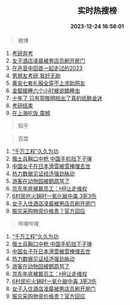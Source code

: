<div align="center"><h2>实时热搜榜</h2><h4>2023-12-24 16:58:01</h4></div>

> 微博  

1. [考研弃考](https://s.weibo.com/weibo?q=%E8%80%83%E7%A0%94%E5%BC%83%E8%80%83&t=31&band_rank=1&Refer=top)<br />
2. [女子酒店凌晨被男店员刷开房门](https://s.weibo.com/weibo?q=%23%E5%A5%B3%E5%AD%90%E9%85%92%E5%BA%97%E5%87%8C%E6%99%A8%E8%A2%AB%E7%94%B7%E5%BA%97%E5%91%98%E5%88%B7%E5%BC%80%E6%88%BF%E9%97%A8%23&t=31&band_rank=2&Refer=top)<br />
3. [在声音中回首一起走过的2023](https://s.weibo.com/weibo?q=%23%E5%9C%A8%E5%A3%B0%E9%9F%B3%E4%B8%AD%E5%9B%9E%E9%A6%96%E4%B8%80%E8%B5%B7%E8%B5%B0%E8%BF%87%E7%9A%842023%23&t=31&band_rank=3&Refer=top)<br />
4. [男朋友考研 我好无助](https://s.weibo.com/weibo?q=%E7%94%B7%E6%9C%8B%E5%8F%8B%E8%80%83%E7%A0%94%20%E6%88%91%E5%A5%BD%E6%97%A0%E5%8A%A9&t=31&band_rank=4&Refer=top)<br />
5. [黄奕七套礼服全穿不上求助网友](https://s.weibo.com/weibo?q=%23%E9%BB%84%E5%A5%95%E4%B8%83%E5%A5%97%E7%A4%BC%E6%9C%8D%E5%85%A8%E7%A9%BF%E4%B8%8D%E4%B8%8A%E6%B1%82%E5%8A%A9%E7%BD%91%E5%8F%8B%23&t=31&band_rank=5&Refer=top)<br />
6. [金智媛睡六个小时被说瞌睡虫](https://s.weibo.com/weibo?q=%23%E9%87%91%E6%99%BA%E5%AA%9B%E7%9D%A1%E5%85%AD%E4%B8%AA%E5%B0%8F%E6%97%B6%E8%A2%AB%E8%AF%B4%E7%9E%8C%E7%9D%A1%E8%99%AB%23&t=31&band_rank=6&Refer=top)<br />
7. [十年了 只有郭敬明拍出了真的纸醉金迷](https://s.weibo.com/weibo?q=%E5%8D%81%E5%B9%B4%E4%BA%86%20%E5%8F%AA%E6%9C%89%E9%83%AD%E6%95%AC%E6%98%8E%E6%8B%8D%E5%87%BA%E4%BA%86%E7%9C%9F%E7%9A%84%E7%BA%B8%E9%86%89%E9%87%91%E8%BF%B7&t=31&band_rank=7&Refer=top)<br />
8. [考研结束](https://s.weibo.com/weibo?q=%E8%80%83%E7%A0%94%E7%BB%93%E6%9D%9F&t=31&band_rank=8&Refer=top)<br />
9. [在上海吃饭 震撼](https://s.weibo.com/weibo?q=%E5%9C%A8%E4%B8%8A%E6%B5%B7%E5%90%83%E9%A5%AD%20%E9%9C%87%E6%92%BC&t=31&band_rank=9&Refer=top)<br />

> 知乎  


> 百度  

1. [“千万工程”久久为功](https://www.baidu.com/s?wd=%E2%80%9C%E5%8D%83%E4%B8%87%E5%B7%A5%E7%A8%8B%E2%80%9D%E4%B9%85%E4%B9%85%E4%B8%BA%E5%8A%9F&sa=fyb_news&rsv_dl=fyb_news)<br />
2. [俄士兵胸口中枪 中国手机挡下子弹](https://www.baidu.com/s?wd=%E4%BF%84%E5%A3%AB%E5%85%B5%E8%83%B8%E5%8F%A3%E4%B8%AD%E6%9E%AA+%E4%B8%AD%E5%9B%BD%E6%89%8B%E6%9C%BA%E6%8C%A1%E4%B8%8B%E5%AD%90%E5%BC%B9&sa=fyb_news&rsv_dl=fyb_news)<br />
3. [中国女子在日本滑雪被雪掩埋去世](https://www.baidu.com/s?wd=%E4%B8%AD%E5%9B%BD%E5%A5%B3%E5%AD%90%E5%9C%A8%E6%97%A5%E6%9C%AC%E6%BB%91%E9%9B%AA%E8%A2%AB%E9%9B%AA%E6%8E%A9%E5%9F%8B%E5%8E%BB%E4%B8%96&sa=fyb_news&rsv_dl=fyb_news)<br />
4. [热力数据见证经济强劲脉动](https://www.baidu.com/s?wd=%E7%83%AD%E5%8A%9B%E6%95%B0%E6%8D%AE%E8%A7%81%E8%AF%81%E7%BB%8F%E6%B5%8E%E5%BC%BA%E5%8A%B2%E8%84%89%E5%8A%A8&sa=fyb_news&rsv_dl=fyb_news)<br />
5. [游客在动物园被鹦鹉骂了](https://www.baidu.com/s?wd=%E6%B8%B8%E5%AE%A2%E5%9C%A8%E5%8A%A8%E7%89%A9%E5%9B%AD%E8%A2%AB%E9%B9%A6%E9%B9%89%E9%AA%82%E4%BA%86&sa=fyb_news&rsv_dl=fyb_news)<br />
6. [京东年底被裁员工：HR让走维权](https://www.baidu.com/s?wd=%E4%BA%AC%E4%B8%9C%E5%B9%B4%E5%BA%95%E8%A2%AB%E8%A3%81%E5%91%98%E5%B7%A5%EF%BC%9AHR%E8%AE%A9%E8%B5%B0%E7%BB%B4%E6%9D%83&sa=fyb_news&rsv_dl=fyb_news)<br />
7. [6村民吃火锅时一氧化碳中毒 3死3伤](https://www.baidu.com/s?wd=6%E6%9D%91%E6%B0%91%E5%90%83%E7%81%AB%E9%94%85%E6%97%B6%E4%B8%80%E6%B0%A7%E5%8C%96%E7%A2%B3%E4%B8%AD%E6%AF%92+3%E6%AD%BB3%E4%BC%A4&sa=fyb_news&rsv_dl=fyb_news)<br />
8. [女子入住酒店凌晨被男店员刷开房门](https://www.baidu.com/s?wd=%E5%A5%B3%E5%AD%90%E5%85%A5%E4%BD%8F%E9%85%92%E5%BA%97%E5%87%8C%E6%99%A8%E8%A2%AB%E7%94%B7%E5%BA%97%E5%91%98%E5%88%B7%E5%BC%80%E6%88%BF%E9%97%A8&sa=fyb_news&rsv_dl=fyb_news)<br />
9. [赈灾采购物资价格贵？官方回应](https://www.baidu.com/s?wd=%E8%B5%88%E7%81%BE%E9%87%87%E8%B4%AD%E7%89%A9%E8%B5%84%E4%BB%B7%E6%A0%BC%E8%B4%B5%EF%BC%9F%E5%AE%98%E6%96%B9%E5%9B%9E%E5%BA%94&sa=fyb_news&rsv_dl=fyb_news)<br />

> 哔哩哔哩  

1. [“千万工程”久久为功](https://www.baidu.com/s?wd=%E2%80%9C%E5%8D%83%E4%B8%87%E5%B7%A5%E7%A8%8B%E2%80%9D%E4%B9%85%E4%B9%85%E4%B8%BA%E5%8A%9F&sa=fyb_news&rsv_dl=fyb_news)<br />
2. [俄士兵胸口中枪 中国手机挡下子弹](https://www.baidu.com/s?wd=%E4%BF%84%E5%A3%AB%E5%85%B5%E8%83%B8%E5%8F%A3%E4%B8%AD%E6%9E%AA+%E4%B8%AD%E5%9B%BD%E6%89%8B%E6%9C%BA%E6%8C%A1%E4%B8%8B%E5%AD%90%E5%BC%B9&sa=fyb_news&rsv_dl=fyb_news)<br />
3. [中国女子在日本滑雪被雪掩埋去世](https://www.baidu.com/s?wd=%E4%B8%AD%E5%9B%BD%E5%A5%B3%E5%AD%90%E5%9C%A8%E6%97%A5%E6%9C%AC%E6%BB%91%E9%9B%AA%E8%A2%AB%E9%9B%AA%E6%8E%A9%E5%9F%8B%E5%8E%BB%E4%B8%96&sa=fyb_news&rsv_dl=fyb_news)<br />
4. [热力数据见证经济强劲脉动](https://www.baidu.com/s?wd=%E7%83%AD%E5%8A%9B%E6%95%B0%E6%8D%AE%E8%A7%81%E8%AF%81%E7%BB%8F%E6%B5%8E%E5%BC%BA%E5%8A%B2%E8%84%89%E5%8A%A8&sa=fyb_news&rsv_dl=fyb_news)<br />
5. [游客在动物园被鹦鹉骂了](https://www.baidu.com/s?wd=%E6%B8%B8%E5%AE%A2%E5%9C%A8%E5%8A%A8%E7%89%A9%E5%9B%AD%E8%A2%AB%E9%B9%A6%E9%B9%89%E9%AA%82%E4%BA%86&sa=fyb_news&rsv_dl=fyb_news)<br />
6. [京东年底被裁员工：HR让走维权](https://www.baidu.com/s?wd=%E4%BA%AC%E4%B8%9C%E5%B9%B4%E5%BA%95%E8%A2%AB%E8%A3%81%E5%91%98%E5%B7%A5%EF%BC%9AHR%E8%AE%A9%E8%B5%B0%E7%BB%B4%E6%9D%83&sa=fyb_news&rsv_dl=fyb_news)<br />
7. [6村民吃火锅时一氧化碳中毒 3死3伤](https://www.baidu.com/s?wd=6%E6%9D%91%E6%B0%91%E5%90%83%E7%81%AB%E9%94%85%E6%97%B6%E4%B8%80%E6%B0%A7%E5%8C%96%E7%A2%B3%E4%B8%AD%E6%AF%92+3%E6%AD%BB3%E4%BC%A4&sa=fyb_news&rsv_dl=fyb_news)<br />
8. [女子入住酒店凌晨被男店员刷开房门](https://www.baidu.com/s?wd=%E5%A5%B3%E5%AD%90%E5%85%A5%E4%BD%8F%E9%85%92%E5%BA%97%E5%87%8C%E6%99%A8%E8%A2%AB%E7%94%B7%E5%BA%97%E5%91%98%E5%88%B7%E5%BC%80%E6%88%BF%E9%97%A8&sa=fyb_news&rsv_dl=fyb_news)<br />
9. [赈灾采购物资价格贵？官方回应](https://www.baidu.com/s?wd=%E8%B5%88%E7%81%BE%E9%87%87%E8%B4%AD%E7%89%A9%E8%B5%84%E4%BB%B7%E6%A0%BC%E8%B4%B5%EF%BC%9F%E5%AE%98%E6%96%B9%E5%9B%9E%E5%BA%94&sa=fyb_news&rsv_dl=fyb_news)<br />
